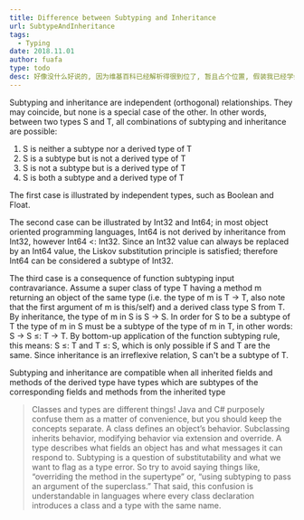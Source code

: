 ```yaml
---
title: Difference between Subtyping and Inheritance
url: SubtypeAndInheritance
tags:
  - Typing
date: 2018.11.01
author: fuafa
type: todo
desc: 好像没什么好说的, 因为维基百科已经解析得很到位了, 暂且占个位置, 假装我已经学会了.
---
```


Subtyping and inheritance are independent (orthogonal) relationships. They may coincide, but none is a special case of the other. In other words, between two types S and T, all combinations of subtyping and inheritance are possible:

1. S is neither a subtype nor a derived type of T
2. S is a subtype but is not a derived type of T
3. S is not a subtype but is a derived type of T
4. S is both a subtype and a derived type of T

The first case is illustrated by independent types, such as Boolean and Float.

The second case can be illustrated by Int32 and Int64; in most object oriented programming languages, Int64 is not derived by inheritance from Int32, however Int64 <: Int32. Since an Int32 value can always be replaced by an Int64 value, the Liskov substitution principle is satisfied; therefore Int64 can be considered a subtype of Int32.

The third case is a consequence of function subtyping input contravariance. Assume a super class of type T having a method m returning an object of the same type (i.e. the type of m is T → T, also note that the first argument of m is this/self) and a derived class type S from T. By inheritance, the type of m in S is S → S. In order for S to be a subtype of T the type of m in S must be a subtype of the type of m in T, in other words: S → S ≤: T → T. By bottom-up application of the function subtyping rule, this means: S ≤: T and T ≤: S, which is only possible if S and T are the same. Since inheritance is an irreflexive relation, S can't be a subtype of T.

Subtyping and inheritance are compatible when all inherited fields and methods of the derived type have types which are subtypes of the corresponding fields and methods from the inherited type

> Classes and types are different things! Java and C# purposely confuse them as a matter of convenience, but you should keep the concepts separate. A class defines an object’s behavior. Subclassing inherits behavior, modifying behavior via extension and override. A type describes what fields an object has and what messages it can respond to. Subtyping is a question of substitutability and what we want to flag as a type error. So try to avoid saying things like, “overriding the method in the supertype” or, “using subtyping to pass an argument of the superclass.” That said, this confusion is understandable in languages where every class declaration introduces a class and a type with the same name.